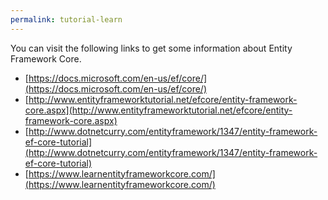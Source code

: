```yaml
---
permalink: tutorial-learn
---
```


You can visit the following links to get some information about Entity Framework Core. 

 - [https://docs.microsoft.com/en-us/ef/core/](https://docs.microsoft.com/en-us/ef/core/)
 - [http://www.entityframeworktutorial.net/efcore/entity-framework-core.aspx](http://www.entityframeworktutorial.net/efcore/entity-framework-core.aspx)
 - [http://www.dotnetcurry.com/entityframework/1347/entity-framework-ef-core-tutorial](http://www.dotnetcurry.com/entityframework/1347/entity-framework-ef-core-tutorial)
 - [https://www.learnentityframeworkcore.com/](https://www.learnentityframeworkcore.com/)